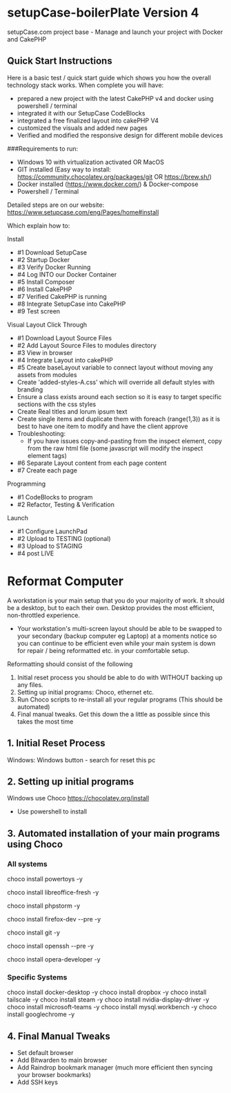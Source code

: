 # setupCase-boilerPlate Version 4
setupCase.com project base - Manage and launch your project with Docker and CakePHP

## Quick Start Instructions

Here is a basic test / quick start guide which shows you how the overall technology stack works.
When complete you will have:
- prepared a new project with the latest CakePHP v4 and docker using powershell / terminal
- integrated it with our SetupCase CodeBlocks
- integrated a free finalized layout into cakePHP V4
- customized the visuals and added new pages
- Verified and modified the responsive design for different mobile devices

###Requirements to run:
- Windows 10 with virtualization activated OR MacOS
- GIT installed (Easy way to install: https://community.chocolatey.org/packages/git OR https://brew.sh/)
- Docker installed (https://www.docker.com/) & Docker-compose
- Powershell / Terminal

Detailed steps are on our website: https://www.setupcase.com/eng/Pages/home#install

Which explain how to: 

Install
- #1 Download SetupCase 
- #2 Startup Docker 
- #3 Verify Docker Running
- #4 Log INTO our Docker Container 
- #5 Install Composer 
- #6 Install CakePHP
- #7 Verified CakePHP is running
- #8 Integrate SetupCase into CakePHP 
- #9 Test screen

Visual Layout Click Through 
- #1 Download Layout Source Files
- #2 Add Layout Source Files to modules directory
- #3 View in browser
- #4 Integrate Layout into cakePHP 
- #5 Create baseLayout variable to connect layout without moving any assets from modules
- Create 'added-styles-A.css' which will override all default styles with branding
- Ensure a class exists around each section so it is easy to target specific sections with the css styles
- Create Real titles and lorum ipsum text
- Create single items and duplicate them with foreach (range(1,3)) as it is best to have one item to modify and have the client approve
- Troubleshooting: 
  - If you have issues copy-and-pasting from the inspect element, copy from the raw html file (some javascript will modify the inspect element tags)
- #6 Separate Layout content from each page content 
- #7 Create each page 



Programming
- #1 CodeBlocks to program
- #2 Refactor, Testing & Verification

Launch
- #1 Configure LaunchPad 
- #2 Upload to TESTING (optional) 
- #3 Upload to STAGING 
- #4 post LIVE 










# Reformat Computer
A workstation is your main setup that you do your majority of work. It should be a desktop, but to each their own. 
Desktop provides the most efficient, non-throttled experience.
- Your workstation's multi-screen layout should be able to be swapped to your secondary (backup computer eg Laptop) 
at a moments notice so you can continue to be efficient even while your main system is down for repair / being reformatted etc. in your comfortable setup.

Reformatting should consist of the following
1. Initial reset process you should be able to do with WITHOUT backing up any files. 
2. Setting up initial programs: Choco, ethernet etc. 
3. Run Choco scripts to re-install all your regular programs (This should be automated)
4. Final manual tweaks. Get this down the a little as possible since this takes the most time

## 1. Initial Reset Process
Windows: Windows button - search for reset this pc

## 2. Setting up initial programs
Windows use Choco
https://chocolatey.org/install
- Use powershell to install

## 3. Automated installation of your main programs using Choco

### All systems
choco install powertoys -y

choco install libreoffice-fresh -y

choco install phpstorm -y

choco install firefox-dev --pre -y

choco install git -y

choco install openssh --pre -y

choco install opera-developer -y

### Specific Systems
choco install docker-desktop -y
choco install dropbox -y
choco install tailscale -y
choco install steam -y
choco install nvidia-display-driver -y
choco install microsoft-teams -y
choco install mysql.workbench -y
choco install googlechrome -y

## 4. Final Manual Tweaks
- Set default browser
- Add Bitwarden to main browser
- Add Raindrop bookmark manager (much more efficient then syncing your browser bookmarks)
- Add SSH keys






